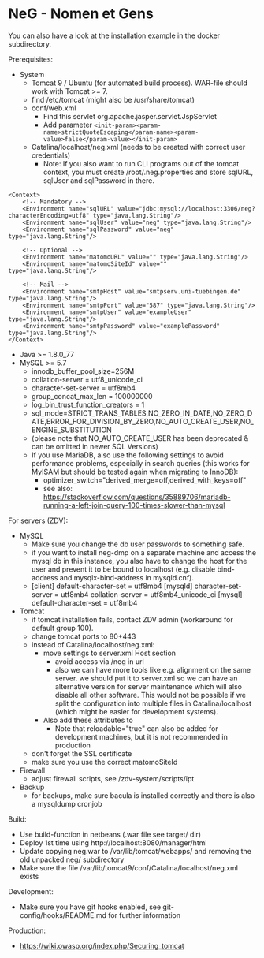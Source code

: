 # NeG - Nomen et Gens

You can also have a look at the installation example in the docker subdirectory.

Prerequisites:
- System
  - Tomcat 9 / Ubuntu (for automated build process). WAR-file should work with Tomcat >= 7.
  - find /etc/tomcat<n> (might also be /usr/share/tomcat)
  - conf/web.xml
    - Find this servlet <servlet-class>org.apache.jasper.servlet.JspServlet</servlet-class>
    - Add parameter `<init-param><param-name>strictQuoteEscaping</param-name><param-value>false</param-value></init-param>`
  - Catalina/localhost/neg.xml (needs to be created with correct user credentials)
    - Note: If you also want to run CLI programs out of the tomcat context, you must create /root/.neg.properties and store sqlURL, sqlUser and sqlPassword in there.
```
<Context>
    <!-- Mandatory -->
    <Environment name="sqlURL" value="jdbc:mysql://localhost:3306/neg?characterEncoding=utf8" type="java.lang.String"/>
    <Environment name="sqlUser" value="neg" type="java.lang.String"/>
    <Environment name="sqlPassword" value="neg" type="java.lang.String"/>

    <!-- Optional -->
    <Environment name="matomoURL" value="" type="java.lang.String"/>
    <Environment name="matomoSiteId" value="" type="java.lang.String"/>

    <!-- Mail -->
    <Environment name="smtpHost" value="smtpserv.uni-tuebingen.de" type="java.lang.String"/>
    <Environment name="smtpPort" value="587" type="java.lang.String"/>
    <Environment name="smtpUser" value="exampleUser" type="java.lang.String"/>
    <Environment name="smtpPassword" value="examplePassword" type="java.lang.String"/>
</Context>
```
- Java >= 1.8.0_77
- MySQL >= 5.7
  - innodb_buffer_pool_size=256M
  - collation-server = utf8_unicode_ci
  - character-set-server = utf8mb4
  - group_concat_max_len = 100000000
  - log_bin_trust_function_creators = 1
  - sql_mode=STRICT_TRANS_TABLES,NO_ZERO_IN_DATE,NO_ZERO_DATE,ERROR_FOR_DIVISION_BY_ZERO,NO_AUTO_CREATE_USER,NO_ENGINE_SUBSTITUTION
  - (please note that NO_AUTO_CREATE_USER has been deprecated & can be omitted in newer SQL Versions)
  - If you use MariaDB, also use the following settings to avoid performance problems, especially in search queries (this works for MyISAM but should be tested again when migrating to InnoDB):
    - optimizer_switch="derived_merge=off,derived_with_keys=off"
    - see also: https://stackoverflow.com/questions/35889706/mariadb-running-a-left-join-query-100-times-slower-than-mysql

For servers (ZDV):
- MySQL
    - Make sure you change the db user passwords to something safe.
    - if you want to install neg-dmp on a separate machine and access the mysql db in this instance,
      you also have to change the host for the user and prevent it to be bound to localhost (e.g. disable bind-address and mysqlx-bind-address in mysqld.cnf).
    - [client]
        default-character-set = utf8mb4
      [mysqld]
        character-set-server = utf8mb4
        collation-server = utf8mb4_unicode_ci
      [mysql]
        default-character-set = utf8mb4
- Tomcat
    - if tomcat installation fails, contact ZDV admin (workaround for default group 100).
    - change tomcat ports to 80+443
    - instead of Catalina/localhost/neg.xml:
        - move settings to server.xml Host section
            - avoid access via /neg in url
            - also we can have more tools like e.g. alignment on the same server. we should put it to server.xml so we can have an alternative version for server maintenance which will also disable all other software. This would not be possible if we split the configuration into multiple files in Catalina/localhost (which might be easier for development systems).
        - Also add these attributes to <Context path="" docBase="neg"></Context>
            - Note that reloadable="true" can also be added for development machines, but it is not recommended in production
    - don't forget the SSL certificate
    - make sure you use the correct matomoSiteId
- Firewall
    - adjust firewall scripts, see /zdv-system/scripts/ipt
- Backup
    - for backups, make sure bacula is installed correctly and there is also a mysqldump cronjob

Build:
- Use build-function in netbeans (.war file see target/ dir)
- Deploy 1st time using http://localhost:8080/manager/html
- Update copying neg.war to /var/lib/tomcat/webapps/ and removing the old unpacked neg/ subdirectory
- Make sure the file /var/lib/tomcat9/conf/Catalina/localhost/neg.xml exists

Development:
- Make sure you have git hooks enabled, see git-config/hooks/README.md for further information

Production:
- https://wiki.owasp.org/index.php/Securing_tomcat

